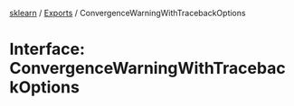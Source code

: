 [sklearn](../readme.md) / [Exports](../modules.md) / ConvergenceWarningWithTracebackOptions

# Interface: ConvergenceWarningWithTracebackOptions
